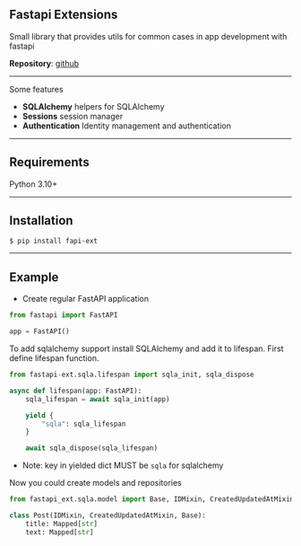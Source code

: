 ## Fastapi Extensions

Small library that provides utils for common cases in app development with fastapi

**Repository**: [github](https://github.com/mikeoz32/fastapi-ext)

---

Some features

* **SQLAlchemy** helpers for SQLAlchemy
* **Sessions** session manager
* **Authentication** Identity management and authentication

---

## Requirements

Python 3.10+

---

## Installation

```console
$ pip install fapi-ext
```

---

## Example

* Create regular FastAPI application

```Python
from fastapi import FastAPI

app = FastAPI()
```

To add sqlalchemy support install SQLAlchemy and add it to lifespan. First define lifespan function.


```Python
from fastapi-ext.sqla.lifespan import sqla_init, sqla_dispose

async def lifespan(app: FastAPI):
    sqla_lifespan = await sqla_init(app)

    yield {
        "sqla": sqla_lifespan
    }

    await sqla_dispose(sqla_lifespan)

```
* Note: key in yielded dict MUST be `sqla` for sqlalchemy

Now you could create models and repositories

```Python
from fastapi_ext.sqla.model import Base, IDMixin, CreatedUpdatedAtMixin

class Post(IDMixin, CreatedUpdatedAtMixin, Base):
    title: Mapped[str]
    text: Mapped[str]

```
